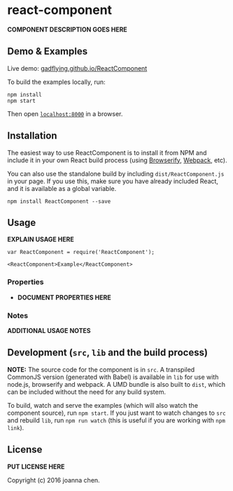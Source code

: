 # react-component

__COMPONENT DESCRIPTION GOES HERE__


## Demo & Examples

Live demo: [gadflying.github.io/ReactComponent](http://gadflying.github.io/ReactComponent/)

To build the examples locally, run:

```
npm install
npm start
```

Then open [`localhost:8000`](http://localhost:8000) in a browser.


## Installation

The easiest way to use ReactComponent is to install it from NPM and include it in your own React build process (using [Browserify](http://browserify.org), [Webpack](http://webpack.github.io/), etc).

You can also use the standalone build by including `dist/ReactComponent.js` in your page. If you use this, make sure you have already included React, and it is available as a global variable.

```
npm install ReactComponent --save
```


## Usage

__EXPLAIN USAGE HERE__

```
var ReactComponent = require('ReactComponent');

<ReactComponent>Example</ReactComponent>
```

### Properties

* __DOCUMENT PROPERTIES HERE__

### Notes

__ADDITIONAL USAGE NOTES__


## Development (`src`, `lib` and the build process)

**NOTE:** The source code for the component is in `src`. A transpiled CommonJS version (generated with Babel) is available in `lib` for use with node.js, browserify and webpack. A UMD bundle is also built to `dist`, which can be included without the need for any build system.

To build, watch and serve the examples (which will also watch the component source), run `npm start`. If you just want to watch changes to `src` and rebuild `lib`, run `npm run watch` (this is useful if you are working with `npm link`).

## License

__PUT LICENSE HERE__

Copyright (c) 2016 joanna chen.
